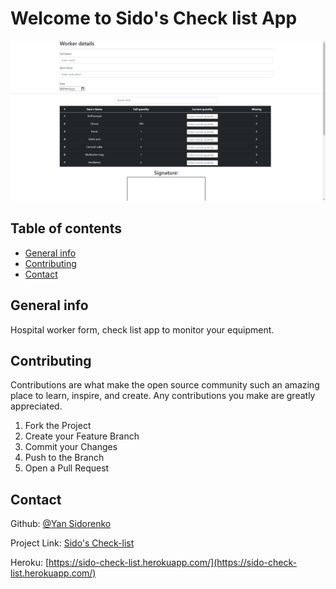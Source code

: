 # Welcome to Sido's Check list App

![Example](./Example.png)

## Table of contents
* [General info](#general-info)
* [Contributing](#contributing)
* [Contact](#contact)

## General info

Hospital worker form, check list app to monitor your equipment.


## Contributing

Contributions are what make the open source community such an amazing place to learn, inspire, and create. Any contributions you make are greatly appreciated.

1. Fork the Project
2. Create your Feature Branch
3. Commit your Changes
4. Push to the Branch
5. Open a Pull Request

## Contact

Github: [@Yan Sidorenko](https://github.com/YanSido)

Project Link: [Sido's Check-list](https://github.com/YanSido/Check-List)

Heroku: [https://sido-check-list.herokuapp.com/](https://sido-check-list.herokuapp.com/)